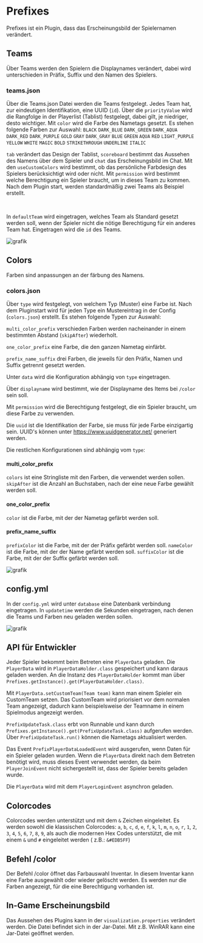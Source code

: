 # Prefixes

Prefixes ist ein Plugin, dass das Erscheinungsbild der Spielernamen verändert.

## Teams

Über Teams werden den Spielern die Displaynames verändert,
dabei wird unterschieden in Präfix, Suffix und den Namen des Spielers.

### teams.json

Über die Teams.json Datei werden die Teams festgelegt.
Jedes Team hat, zur eindeutigen Identifikation, eine UUID (`id`).
Über die ``priorityValue`` wird die Rangfolge in der Playerlist (Tablist) festgelegt, dabei gilt, je
niedriger, desto wichtiger.
Mit ``color`` wird die Farbe des Nametags gesetzt. Es stehen folgende Farben zur Auswahl:
``BLACK``
``DARK_BLUE``
``DARK_GREEN``
``DARK_AQUA``
``DARK_RED``
``DARK_PURPLE``
``GOLD``
``GRAY``
``DARK_GRAY``
``BLUE``
``GREEN``
``AQUA``
``RED``
``LIGHT_PURPLE``
``YELLOW``
``WHITE``
``MAGIC``
``BOLD``
``STRIKETHROUGH``
``UNDERLINE``
``ITALIC``

``tab`` verändert das Design der Tablist, `scoreboard` bestimmt das Aussehen des Namens über dem
Spieler und `chat` das Erscheinungsbild im Chat.
Mit den `useCustomColors` wird bestimmt, ob das persönliche Farbdesign des Spielers berücksichtigt
wird oder nicht.
Mit ``permission`` wird bestimmt welche Berechtigung ein Spieler braucht, um in dieses Team zu
kommen.
Nach dem Plugin start, werden standardmäßig zwei Teams als Beispiel erstellt.

<br>

In ``defaultTeam`` wird eingetragen, welches Team als Standard gesetzt werden soll, wenn der Spieler
nicht die nötige Berechtigung für ein anderes Team hat. Eingetragen wird die `id` des Teams.

![grafik](https://github.com/Buchstabet/PrefixSystem/assets/71724439/1e6090a7-9473-446a-b39f-68e9167b02be)


## Colors

Farben sind anpassungen an der färbung des Namens.

### colors.json

Über ``type`` wird festgelegt, von welchem Typ (Muster) eine Farbe ist. Nach dem Pluginstart wird
für jeden Type ein Mustereintrag in der Config (``colors.json``) erstellt. Es stehen folgende Typen
zur Auswahl:

`multi_color_prefix` verschieden Farben werden nacheinander in einem bestimmten
Abstand (`skipAfter`) wiederholt.

``one_color_prefix`` eine Farbe, die den ganzen Nametag einfärbt.

``prefix_name_suffix`` drei Farben, die jeweils für den Präfix, Namen und Suffix getrennt gesetzt
werden.

Unter ``data`` wird die Konfiguration abhängig von `type` eingetragen.
<br>

Über ``displayname`` wird bestimmt, wie der Displayname des Items bei `/color` sein soll.

Mit ``permission`` wird die Berechtigung festgelegt, die ein Spieler braucht, um diese Farbe zu
verwenden.

Die ``uuid`` ist die Identifikation der Farbe, sie muss für jede Farbe einzigartig sein.
UUID's können unter https://www.uuidgenerator.net/ generiert werden.

Die restlichen Konfigurationen sind abhängig vom ``type``:

#### multi_color_prefix

``colors`` ist eine Stringliste mit den Farben, die verwendet werden sollen.
``skipAfter`` ist die Anzahl an Buchstaben, nach der eine neue Farbe gewählt werden soll.

#### one_color_prefix

``color`` ist die Farbe, mit der der Nametag gefärbt werden soll.

#### prefix_name_suffix

``prefixColor`` ist die Farbe, mit der der Präfix gefärbt werden soll.
``nameColor`` ist die Farbe, mit der der Name gefärbt werden soll.
``suffixColor`` ist die Farbe, mit der der Suffix gefärbt werden soll.

![grafik](https://github.com/Buchstabet/PrefixSystem/assets/71724439/839dd477-5842-4e18-9ed4-5d2436ab2c2b)


## config.yml

In der ``config.yml`` wird unter `database` eine Datenbank verbindung eingetragen.
In ``updatetime`` werden die Sekunden eingetragen, nach denen die Teams und Farben neu geladen
werden
sollen.

![grafik](https://github.com/Buchstabet/PrefixSystem/assets/71724439/3dacf3af-9d2a-4a16-a18c-e2e8052de9a3)


## API für Entwickler

Jeder Spieler bekommt beim Betreten eine ``PlayerData`` geladen.
Die ``PlayerData`` wird in ``PlayerDataHolder.class`` gespeichert und kann daraus geladen werden.
An die Instanz des ``PlayerDataHolder`` kommt man
über `Prefixes.getInstance().get(PlayerDataHolder.class)`.

Mit ``PlayerData.setCustomTeam(Team team)`` kann man einem Spieler ein CustomTeam setzen.
Das CustomTeam wird priorisiert vor dem normalen Team angezeigt,
dadurch kann beispielsweise der Teamname in einem Spielmodus angezeigt werden.

``PrefixUpdateTask.class`` erbt von Runnable und kann
durch  `Prefixes.getInstance().get(PrefixUpdateTask.class)` aufgerufen werden.
Über `PrefixUpdateTask.run()` können die Nametags aktualisiert werden.

Das Event ``PrefixPlayerDataLoadedEvent`` wird ausgerufen, wenn Daten für ein Spieler
geladen wurden.
Wenn die ``PlayerData`` direkt nach dem Betreten benötigt wird, muss dieses Event verwendet
werden, da beim ``PlayerJoinEvent`` nicht sichergestellt ist, dass der Spieler bereits geladen
wurde.

Die ``PlayerData`` wird mit dem `PlayerLoginEvent` asynchron geladen.

## Colorcodes

Colorcodes werden unterstützt und mit dem ``&`` Zeichen eingeleitet. Es werden sowohl die
klassischen Colorcodes:
`a`, `b`, `c`, `d`, `e`, `f`, `k`, `l`, `m`, `n`, `o`, `r`, `1`, `2`, `3`, `4`, `5`, `6`, `7`, `8`, `9`,
als auch die modernen Hex Codes unterstützt, die mit einem `&` und `#` eingeleitet werden (
z.B.: `&#EDB5FF`)

## Befehl /color

Der Befehl /color öffnet das Farbauswahl Inventar. In diesem Inventar kann eine Farbe ausgewählt
oder wieder gelöscht werden.
Es werden nur die Farben angezeigt, für die eine Berechtigung vorhanden ist.

## In-Game Erscheinungsbild

Das Aussehen des Plugins kann in der ``visualization.properties`` verändert werden.
Die Datei befindet sich in der Jar-Datei. Mit z.B. WinRAR kann eine Jar-Datei geöffnet werden.
